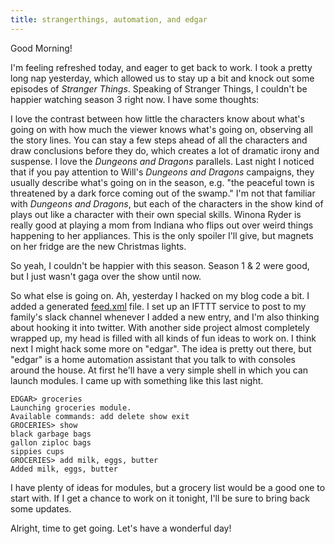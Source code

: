 ```yaml
---
title: strangerthings, automation, and edgar
---
```


Good Morning!

I'm feeling refreshed today, and eager to get back to work. I took a
pretty long nap yesterday, which allowed us to stay up a bit and knock
out some episodes of *Stranger Things*. Speaking of Stranger Things, I
couldn't be happier watching season 3 right now. I have some thoughts:

I love the contrast between how little the characters know about what's
going on with how much the viewer knows what's going on, observing all
the story lines. You can stay a few steps ahead of all the characters
and draw conclusions before they do, which creates a lot of dramatic
irony and suspense. I love the *Dungeons and Dragons* parallels. Last
night I noticed that if you pay attention to Will's *Dungeons and
Dragons* campaigns, they usually describe what's going on in the season,
e.g. "the peaceful town is threatened by a dark force coming out of the
swamp." I'm not that familiar with *Dungeons and Dragons*, but each of
the characters in the show kind of plays out like a character with their
own special skills. Winona Ryder is really good at playing a mom from
Indiana who flips out over weird things happening to her appliances.
This is the only spoiler I'll give, but magnets on her fridge are the
new Christmas lights.

So yeah, I couldn't be happier with this season. Season 1 & 2 were good,
but I just wasn't gaga over the show until now.

So what else is going on. Ah, yesterday I hacked on my blog code a bit.
I added a generated [feed.xml] file. I set up an IFTTT service to post
to my family's slack channel whenever I added a new entry, and I'm also
thinking about hooking it into twitter. With another side project almost
completely wrapped up, my head is filled with all kinds of fun ideas to
work on. I think next I might hack some more on "edgar". The idea is
pretty out there, but "edgar" is a home automation assistant that you
talk to with consoles around the house. At first he'll have a very
simple shell in which you can launch modules. I came up with something
like this last night.

``` {.example}
EDGAR> groceries
Launching groceries module.
Available commands: add delete show exit
GROCERIES> show
black garbage bags
gallon ziploc bags
sippies cups
GROCERIES> add milk, eggs, butter
Added milk, eggs, butter
```

I have plenty of ideas for modules, but a grocery list would be a good
one to start with. If I get a chance to work on it tonight, I'll be sure
to bring back some updates.

Alright, time to get going. Let's have a wonderful day!

  [feed.xml]: https://www.alexrecker.com/feed.xml

